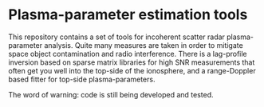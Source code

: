 # Plasma-parameter estimation tools

This repository contains a set of tools for incoherent scatter radar plasma-parameter analysis. Quite many measures are taken in order to mitigate space object contamination and radio interference. There is a lag-profile inversion based on sparse matrix libraries for high SNR measurements that often get you well into the top-side of the ionosphere, and a range-Doppler based fitter for top-side plasma-parameters. 

The word of warning: code is still being developed and tested. 
